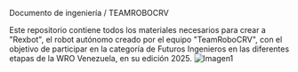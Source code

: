 Documento de ingeniería / TEAMROBOCRV

Este repositorio contiene todos los materiales necesarios para crear a "Rexbot", el robot autónomo creado por el equipo "TeamRoboCRV", con el objetivo de participar en la categoría de Futuros Ingenieros en las diferentes etapas de la WRO Venezuela, en su edición 2025.
![Imagen1](https://github.com/user-attachments/assets/9aee1a55-2309-4616-9f11-738c57bbdfeb)
